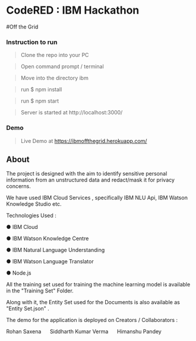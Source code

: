 ﻿
# CodeRED : IBM Hackathon

#Off the Grid

### Instruction to run
> Clone the repo into your PC

> Open command prompt / terminal

>Move into the directory ibm

>run $ npm install

>run $ npm start

> Server is started at http://localhost:3000/

### Demo
> Live Demo at https://ibmoffthegrid.herokuapp.com/

## About

The project is designed with the aim to identify sensitive personal information from an unstructured data and redact/mask it for privacy concerns. 

We have used IBM Cloud Services , specifically IBM NLU Api, IBM Watson Knowledge Studio etc.

Technologies Used :

● IBM Cloud

● IBM Watson Knowledge Centre	

● IBM Natural Language Understanding	

● IBM Watson Language Translator	
	
● Node.js

All the training set used for training the machine learning model is available in the "Training Set" Folder.

Along with it, the Entity Set used for the Documents is also available as "Entity Set.json" .

The demo for the application is deployed on 
Creators / Collaborators :

Rohan Saxena&nbsp;&nbsp;&nbsp;&nbsp;&nbsp;&nbsp;Siddharth Kumar Verma&nbsp;&nbsp;&nbsp;&nbsp;&nbsp;&nbsp;Himanshu Pandey
